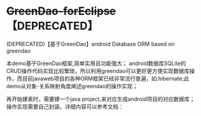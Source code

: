 # ~~GreenDao-forEclipse~~【DEPRECATED】
(DEPRECATED)【基于GreenDao】android Database ORM based on greendao

本demo基于GreenDao框架,简单实用且功能强大；
android数据库SQLite的CRUD操作代码实现比较繁琐，所以利用greendao可以更好更方便实现数据库操作，而目前javaweb项目的各种ORM框架已经非常流行普遍，如:hibernate;此demo从对象-关系映射角度阐述greendao的操作实现；

再开始建表时，需要建一个java project,来对应生成android项目的对应数据库；操作实现需要自己封装。详细内容可以参考文档：
